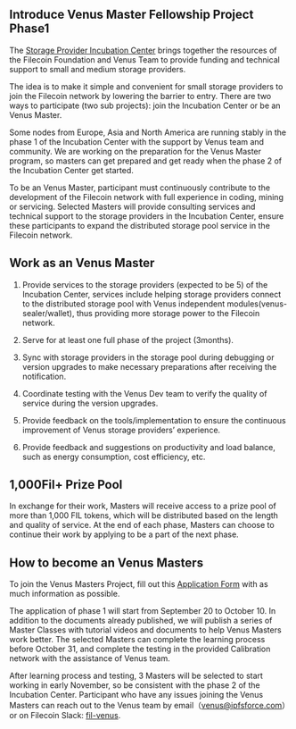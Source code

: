 ## Introduce Venus Master Fellowship Project Phase1

The [Storage Provider Incubation Center](https://venus.filecoin.io/incubation/Rules.html) brings together the resources of the Filecoin Foundation and Venus Team to provide funding and technical support to small and medium storage providers.

The idea is to make it simple and convenient for small storage providers to join the Filecoin network by lowering the barrier to entry. There are two ways to participate (two sub projects): join the Incubation Center or be an Venus Master. 

Some nodes from Europe, Asia and North America are running stably in the phase 1 of the Incubation Center with the support by Venus team and community. We are working on the preparation for the Venus Master program, so masters can get prepared and get ready when the phase 2 of the Incubation Center get started.

To be an Venus Master, participant must continuously contribute to the development  of the Filecoin network with full experience in coding, mining or servicing. Selected Masters will provide consulting services and technical support to the storage providers in the Incubation Center, ensure these participants to expand the distributed storage pool service in the Filecoin network.

## Work as an Venus Master

1. Provide services to the storage providers (expected to be 5) of the Incubation Center, services include helping storage providers connect to the distributed storage pool with Venus independent modules(venus-sealer/wallet), thus providing more storage power to the Filecoin network.

2. Serve for at least one full phase of the project (3months).

3. Sync with storage providers in the storage pool during debugging or version upgrades to make necessary preparations after receiving the notification.

4. Coordinate testing with the Venus Dev team to verify the quality of service during the version upgrades.

5. Provide feedback on the tools/implementation to ensure the continuous improvement of Venus storage providers’ experience.

6. Provide feedback and suggestions on productivity and load balance, such as energy consumption, cost efficiency, etc.

## 1,000Fil+ Prize Pool 

In exchange for their work, Masters will receive access to a prize pool of more than 1,000 FIL tokens, which will be distributed based on the length and quality of service. At the end of each phase, Masters can choose to continue their work by applying to be a part of the next phase.

## How to become an Venus Masters

To join the Venus Masters Project, fill out this [Application Form](http://venusteam.mikecrm.com/KWWYu0F) with as much information as possible. 

The application of phase 1 will start from September 20 to October 10. In addition to the documents already published, we will publish a series of Master Classes with tutorial videos and documents to help Venus Masters work better. The selected Masters can complete the learning process before October 31, and complete the testing in the provided Calibration network with the assistance of Venus team.

After learning process and testing, 3 Masters will be selected to start working in early November, so be consistent with the phase 2 of the Incubation Center.
Participant who have any issues joining the Venus Masters can reach out to the Venus team by email（venus@ipfsforce.com）or on Filecoin Slack: [fil-venus](https://filecoinproject.slack.com/archives/CEHHJNJS3).
